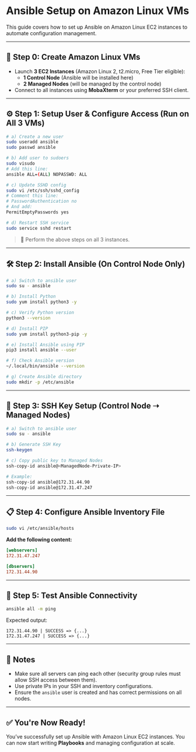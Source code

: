 # Ansible Setup on Amazon Linux VMs

This guide covers how to set up Ansible on Amazon Linux EC2 instances to automate configuration management.

---

## 🧱 Step 0: Create Amazon Linux VMs

- Launch **3 EC2 Instances** (Amazon Linux 2, t2.micro, Free Tier eligible):
  - **1 Control Node** (Ansible will be installed here)
  - **2 Managed Nodes** (will be managed by the control node)
- Connect to all instances using **MobaXterm** or your preferred SSH client.

---

## ⚙️ Step 1: Setup User & Configure Access (Run on All 3 VMs)

```bash
# a) Create a new user
sudo useradd ansible
sudo passwd ansible

# b) Add user to sudoers
sudo visudo
# Add this line:
ansible ALL=(ALL) NOPASSWD: ALL

# c) Update SSHD config
sudo vi /etc/ssh/sshd_config
# Comment this line:
# PasswordAuthentication no
# And add:
PermitEmptyPasswords yes

# d) Restart SSH service
sudo service sshd restart
```

> 🔁 Perform the above steps on all 3 instances.

---

## 🛠️ Step 2: Install Ansible (On Control Node Only)

```bash
# a) Switch to ansible user
sudo su - ansible

# b) Install Python
sudo yum install python3 -y

# c) Verify Python version
python3 --version

# d) Install PIP
sudo yum install python3-pip -y

# e) Install Ansible using PIP
pip3 install ansible --user

# f) Check Ansible version
~/.local/bin/ansible --version

# g) Create Ansible directory
sudo mkdir -p /etc/ansible
```

---

## 🔐 Step 3: SSH Key Setup (Control Node ➝ Managed Nodes)

```bash
# a) Switch to ansible user
sudo su - ansible

# b) Generate SSH Key
ssh-keygen

# c) Copy public key to Managed Nodes
ssh-copy-id ansible@<ManagedNode-Private-IP>

# Example:
ssh-copy-id ansible@172.31.44.90
ssh-copy-id ansible@172.31.47.247
```

---

## 📋 Step 4: Configure Ansible Inventory File

```bash
sudo vi /etc/ansible/hosts
```

**Add the following content:**

```ini
[webservers]
172.31.47.247

[dbservers]
172.31.44.90
```

---

## 🧪 Step 5: Test Ansible Connectivity

```bash
ansible all -m ping
```

Expected output:

```
172.31.44.90 | SUCCESS => {...}
172.31.47.247 | SUCCESS => {...}
```

---

## 📌 Notes

- Make sure all servers can ping each other (security group rules must allow SSH access between them).
- Use private IPs in your SSH and inventory configurations.
- Ensure the `ansible` user is created and has correct permissions on all nodes.

---

## ✅ You're Now Ready!

You’ve successfully set up Ansible with Amazon Linux EC2 instances. You can now start writing **Playbooks** and managing configuration at scale.
